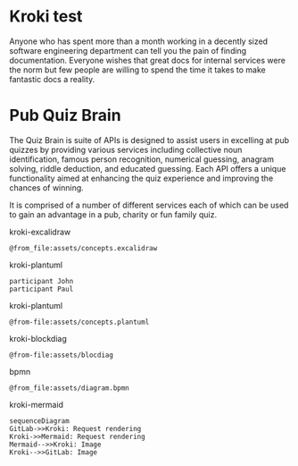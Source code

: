 # Kroki test

Anyone who has spent more than a month working in a decently sized software engineering department
can tell you the pain of finding documentation. Everyone wishes that great docs for internal
services were the norm but few people are willing to spend the time it takes to make fantastic
docs a reality.

# Pub Quiz Brain

The Quiz Brain is suite of APIs is designed to assist users in excelling at pub quizzes by providing various services including collective noun identification, famous person recognition, numerical guessing, anagram solving, riddle deduction, and educated guessing. Each API offers a unique functionality aimed at enhancing the quiz experience and improving the chances of winning.

It is comprised of a number of different services each of which can be used to gain an advantage in a pub, charity or fun family quiz.

kroki-excalidraw
```kroki-excalidraw
@from_file:assets/concepts.excalidraw
```

kroki-plantuml
```kroki-plantuml
participant John
participant Paul
```


kroki-plantuml
```kroki-plantuml
@from-file:assets/concepts.plantuml
```

kroki-blockdiag
```kroki-blockdiag
@from-file:assets/blocdiag
```

bpmn
```kroki-bpmn
@from_file:assets/diagram.bpmn
```

kroki-mermaid
```kroki-mermaid
sequenceDiagram
GitLab->>Kroki: Request rendering
Kroki->>Mermaid: Request rendering
Mermaid-->>Kroki: Image
Kroki-->>GitLab: Image
```
